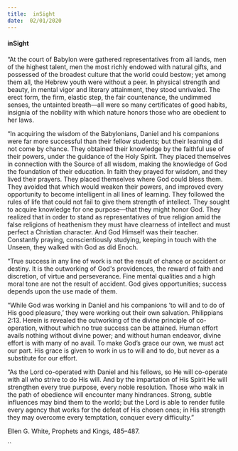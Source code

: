 ```yaml
---
title:  inSight
date:  02/01/2020
---
```


#### inSight

“At the court of Babylon were gathered representatives from all lands, men of the highest talent, men the most richly endowed with natural gifts, and possessed of the broadest culture that the world could bestow; yet among them all, the Hebrew youth were without a peer. In physical strength and beauty, in mental vigor and literary attainment, they stood unrivaled. The erect form, the firm, elastic step, the fair countenance, the undimmed senses, the untainted breath—all were so many certificates of good habits, insignia of the nobility with which nature honors those who are obedient to her laws.

“In acquiring the wisdom of the Babylonians, Daniel and his companions were far more successful than their fellow students; but their learning did not come by chance. They obtained their knowledge by the faithful use of their powers, under the guidance of the Holy Spirit. They placed themselves in connection with the Source of all wisdom, making the knowledge of God the foundation of their education. In faith they prayed for wisdom, and they lived their prayers. They placed themselves where God could bless them. They avoided that which would weaken their powers, and improved every opportunity to become intelligent in all lines of learning. They followed the rules of life that could not fail to give them strength of intellect. They sought to acquire knowledge for one purpose—that they might honor God. They realized that in order to stand as representatives of true religion amid the false religions of heathenism they must have clearness of intellect and must perfect a Christian character. And God Himself was their teacher. Constantly praying, conscientiously studying, keeping in touch with the Unseen, they walked with God as did Enoch.

“True success in any line of work is not the result of chance or accident or destiny. It is the outworking of God's providences, the reward of faith and discretion, of virtue and perseverance. Fine mental qualities and a high moral tone are not the result of accident. God gives opportunities; success depends upon the use made of them.

“While God was working in Daniel and his companions ‘to will and to do of His good pleasure,’ they were working out their own salvation. Philippians 2:13. Herein is revealed the outworking of the divine principle of co-operation, without which no true success can be attained. Human effort avails nothing without divine power; and without human endeavor, divine effort is with many of no avail. To make God’s grace our own, we must act our part. His grace is given to work in us to will and to do, but never as a substitute for our effort.

“As the Lord co-operated with Daniel and his fellows, so He will co-operate with all who strive to do His will. And by the impartation of His Spirit He will strengthen every true purpose, every noble resolution. Those who walk in the path of obedience will encounter many hindrances. Strong, subtle influences may bind them to the world; but the Lord is able to render futile every agency that works for the defeat of His chosen ones; in His strength they may overcome every temptation, conquer every difficulty.”

Ellen G. White, Prophets and Kings, 485–487.

``